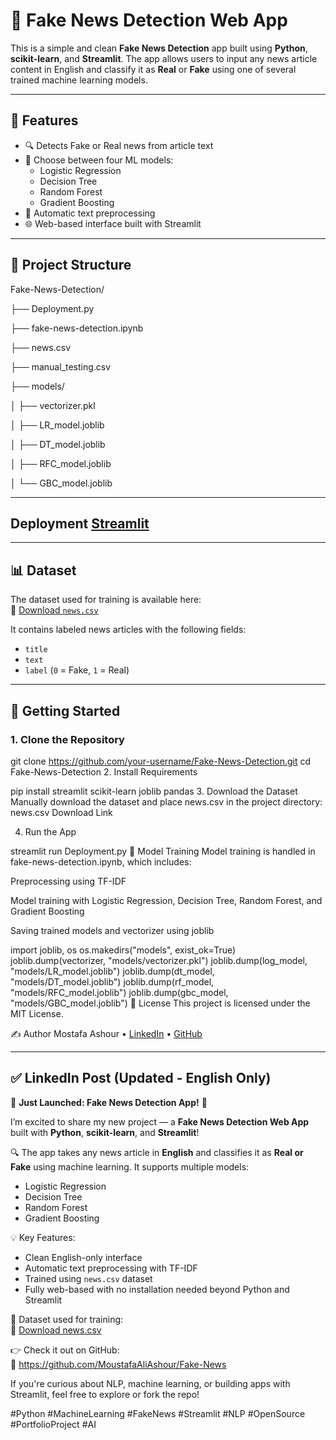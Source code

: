 # 📰 Fake News Detection Web App

This is a simple and clean **Fake News Detection** app built using **Python**, **scikit-learn**, and **Streamlit**. The app allows users to input any news article content in English and classify it as **Real** or **Fake** using one of several trained machine learning models.

---

## 📌 Features

- 🔍 Detects Fake or Real news from article text
- 🤖 Choose between four ML models:
  - Logistic Regression
  - Decision Tree
  - Random Forest
  - Gradient Boosting
- 🧼 Automatic text preprocessing
- 🌐 Web-based interface built with Streamlit

---

## 📁 Project Structure

Fake-News-Detection/

├── Deployment.py

├── fake-news-detection.ipynb

├── news.csv

├── manual_testing.csv

├── models/

│ ├── vectorizer.pkl

│ ├── LR_model.joblib

│ ├── DT_model.joblib

│ ├── RFC_model.joblib

│ └── GBC_model.joblib

---

## Deployment [Streamlit](https://fake-news-9mup3iedw3fcywu53xij7w.streamlit.app/)
---

## 📊 Dataset

The dataset used for training is available here:  
🔗 [Download `news.csv`](https://drive.google.com/file/d/1xb4E-ougFyREgbD3cyGJEPenALIHmY2b/view?usp=drive_link)

It contains labeled news articles with the following fields:
- `title`
- `text`
- `label` (`0` = Fake, `1` = Real)

---

## 🚀 Getting Started

### 1. Clone the Repository

git clone https://github.com/your-username/Fake-News-Detection.git
cd Fake-News-Detection
2. Install Requirements

pip install streamlit scikit-learn joblib pandas
3. Download the Dataset
Manually download the dataset and place news.csv in the project directory:
news.csv Download Link

4. Run the App

streamlit run Deployment.py
🧠 Model Training
Model training is handled in fake-news-detection.ipynb, which includes:

Preprocessing using TF-IDF

Model training with Logistic Regression, Decision Tree, Random Forest, and Gradient Boosting

Saving trained models and vectorizer using joblib

import joblib, os
os.makedirs("models", exist_ok=True)
joblib.dump(vectorizer, "models/vectorizer.pkl")
joblib.dump(log_model, "models/LR_model.joblib")
joblib.dump(dt_model, "models/DT_model.joblib")
joblib.dump(rf_model, "models/RFC_model.joblib")
joblib.dump(gbc_model, "models/GBC_model.joblib")
📃 License
This project is licensed under the MIT License.

✍️ Author
Mostafa Ashour
• [LinkedIn](https://www.linkedin.com/in/moustafa-ashour0/)
• [GitHub](https://github.com/MoustafaAliAshour)

---

## ✅ LinkedIn Post (Updated - English Only)

🚀 **Just Launched: Fake News Detection App!** 📰

I’m excited to share my new project — a **Fake News Detection Web App** built with **Python**, **scikit-learn**, and **Streamlit**!

🔍 The app takes any news article in **English** and classifies it as **Real or Fake** using machine learning. It supports multiple models:
- Logistic Regression
- Decision Tree
- Random Forest
- Gradient Boosting

💡 Key Features:
- Clean English-only interface
- Automatic text preprocessing with TF-IDF
- Trained using `news.csv` dataset
- Fully web-based with no installation needed beyond Python and Streamlit

🧠 Dataset used for training:  
🔗 [Download news.csv](https://drive.google.com/file/d/1xb4E-ougFyREgbD3cyGJEPenALIHmY2b/view?usp=drive_link)

👉 Check it out on GitHub:  
🔗 https://github.com/MoustafaAliAshour/Fake-News

If you're curious about NLP, machine learning, or building apps with Streamlit, feel free to explore or fork the repo!

#Python #MachineLearning #FakeNews #Streamlit #NLP #OpenSource #PortfolioProject #AI
